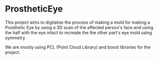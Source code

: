 # ProstheticEye
This project aims to digitalise the process of making a mold for making a Prosthetic Eye by using a 3D scan of the affected person's face and using the half with the eye intact to recreate the the other part's eye mold using symmetry. 

We are mostly using PCL (Point Cloud Library) and boost libraries for the project.
